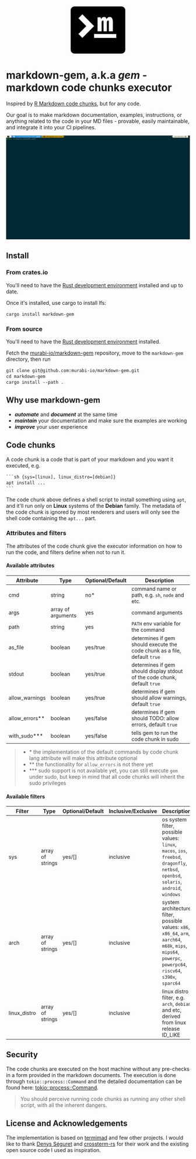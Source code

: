 <p align="center">
    <img width="150" src="https://raw.githubusercontent.com/murabi-io/markdown-gem/main/docs/compact.png?token=GHSAT0AAAAAABXJWXAPLQRKX2XP4ELKQDC4Y4AZL6Q">
</p>

# markdown-gem, a.k.a _gem_ - markdown code chunks executor

Inspired by [R Markdown code chunks](https://bookdown.org/yihui/rmarkdown/r-code.html), but for any code.

Our goal is to make markdown documentation, examples, instructions, or anything related to the code in your MD files - provable, easily maintainable, and integrate it into your CI pipelines.

![run example](docs/run.gif)

## Install

### From crates.io
You'll need to have the [Rust development environment](https://rustup.rs/) installed and up to date.

Once it's installed, use cargo to install lfs:
```shell {cmd=sh}
cargo install markdown-gem
```
### From source
You'll need to have the [Rust development environment](https://rustup.rs/) installed.

Fetch the [murabi-io/markdown-gem](https://github.com/murabi-io/markdown-gem) repository, move to the `markdown-gem` directory, then run
```shell {cmd=sh}
git clone git@github.com:murabi-io/markdown-gem.git
cd markdown-gem
cargo install --path .
```

## Why use markdown-gem

* ***automate*** and **_document_** at the same time
* ***maintain*** your documentation and make sure the examples are working
* ***improve*** your user experience

## Code chunks
A code chunk is a code that is part of your markdown and you want it executed, e.g.
~~~
```sh {sys=[linux], linux_distro=[debian]}
apt install ...
```
~~~
The code chunk above defines a shell script to install something using `apt`, and it'll run only on **Linux** systems of the **Debian** family.
The metadata of the code chunk is ignored by most renderers and users will only see the shell code containing the `apt...` part.

### Attributes and filters
The attributes of the code chunk give the executor information on how to run the code, and filters define when not to run it.

#### Available attributes
| Attribute      | Type               | Optional/Default | Description                                                               |
|----------------|--------------------|------------------|---------------------------------------------------------------------------|
| cmd            | string             | no*              | command name or path, e.g. `sh`, `node` and etc.                          |
| args           | array of arguments | yes              | command arguments                                                         |
| path           | string             | yes              | `PATH` env variable for the command                                       |
| as_file        | boolean            | yes/true         | determines if gem should execute the code chunk as a file, default `true` |
| stdout         | boolean            | yes/true         | determines if gem should display stdout of the code chunk, default `true` |
| allow_warnings | boolean            | yes/true         | determines if gem should allow warnings, default `true`                   |
| allow_errors** | boolean            | yes/false        | determines if gem should TODO: allow errors, default `true`               |
| with_sudo***   | boolean            | yes/false        | tells gem to run the code chunk in sudo                                   |
> - \* the implementation of the default commands by code chunk lang attribute will make this attribute optional
> - ** the functionality for `allow_errors` is not there yet
> - *** sudo support is not available yet, you can still execute `gem` under sudo, but keep in mind that all code chunks will inherit the sudo privileges

#### Available filters
| Filter       | Type             | Optional/Default   | Inclusive/Exclusive | Description                                                                                                                                                     |
|--------------|------------------|--------------------|---------------------|-----------------------------------------------------------------------------------------------------------------------------------------------------------------|
| sys          | array of strings | yes/[]             | inclusive           | os system filter, possible values: `linux`, `macos`, `ios`, `freebsd`, `dragonfly`, `netbsd`, `openbsd`, `solaris`, `android`, `windows`                        |
| arch         | array of strings | yes/[]             | inclusive           | system architecture filter, possible values: `x86`, `x86_64`, `arm`, `aarch64`, `m68k`, `mips`, `mips64`, `powerpc`, `powerpc64`, `riscv64`, `s390x`, `sparc64` |
| linux_distro | array of strings | yes/[]             | inclusive           | linux distro filter, e.g. `arch`, `debian` and etc, derived from linux release ID_LIKE                                                                          |

## Security
The code chunks are executed on the host machine without any pre-checks in a form provided in the markdown documents. The execution is done through `tokio::process::Command` and the detailed documentation can be found here: [tokio::process::Command](https://docs.rs/tokio/latest/tokio/process/struct.Command.html).
> You should perceive running code chunks as running any other shell script, with all the inherent dangers.

## License and Acknowledgements
The implementation is based on [termimad](https://github.com/Canop/termimad) and few other projects. I would like to thank [Denys Séguret](https://github.com/Canop) and [crossterm-rs](https://github.com/crossterm-rs) for their work and the existing open source code I used as inspiration.  